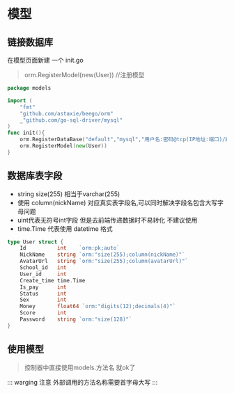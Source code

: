 # 模型

## 链接数据库
在模型页面新建 一个 init.go

> 	orm.RegisterModel(new(User)) //注册模型

``` go
package models

import (
	"fmt"
	"github.com/astaxie/beego/orm"
	_"github.com/go-sql-driver/mysql"
)
func init(){
	orm.RegisterDataBase("default","mysql","用户名:密码@tcp(IP地址:端口)/数据库名?charset=utf8")
	orm.RegisterModel(new(User))
}
```

## 数据库表字段

* string size(255) 相当于varchar(255)
* 使用 column(nickName) 对应真实表字段名,可以同时解决字段名包含大写字母问题
* uint代表无符号int字段 但是去前端传递数据时不易转化 不建议使用 
* time.Time 代表使用 datetime 格式
``` go
type User struct {
	Id          int    `orm:pk;auto`
	NickName    string `orm:"size(255);column(nickName)"`
	AvatarUrl   string `orm:"size(255);column(avatarUrl)"`
	School_id   int
	User_id     int
	Create_time time.Time
	Is_pay      int
	Status      int
	Sex         int
	Money       float64 `orm:"digits(12);decimals(4)"`
	Score       int
	Password    string `orm:"size(128)"`
}
```

## 使用模型

> 控制器中直接使用models.方法名 就ok了

::: warging
注意 外部调用的方法名称需要首字母大写
:::